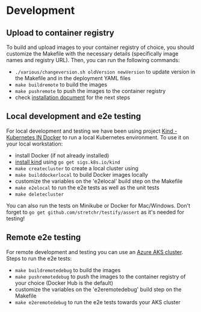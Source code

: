 # Development

## Upload to container registry

To build and upload images to your container registry of choice, you should customize the Makefile with the necessary details (specifically image names and registry URL). Then, you can run the following commands:

- `./various/changeversion.sh oldVersion newVersion` to update version in the Makefile and in the deployment YAML files
- `make buildremote` to build the images
- `make pushremote` to push the images to the container registry
- check [installation document](installation.md) for the next steps

## Local development and e2e testing

For local development and testing we have been using project [Kind - Kubernetes IN Docker](https://github.com/kubernetes-sigs/kind) to run a local Kubernetes environment. To use it on your local workstation:
- install Docker (if not already installed)
- [install kind](https://github.com/kubernetes-sigs/kind#installation-and-usage) using `go get sigs.k8s.io/kind`
- `make createcluster` to create a local cluster using
- `make builddockerlocal` to build Docker images locally
- customize the variables on the 'e2elocal' build step on the Makefile
- `make e2elocal` to run the e2e tests as well as the unit tests
- `make deletecluster`

You can also run the tests on Minikube or Docker for Mac/Windows. Don't forget to `go get github.com/stretchr/testify/assert` as it's needed for testing!

## Remote e2e testing

For remote development and testing you can use an [Azure AKS cluster](https://docs.microsoft.com/en-us/azure/aks/). Steps to run the e2e tests:
- `make buildremotedebug` to build the images 
- `make pushremotedebug` to push the images to the container registry of your choice (Docker Hub is the default)
- customize the variables on the 'e2eremotedebug' build step on the Makefile
- `make e2eremotedebug` to run the e2e tests towards your AKS cluster